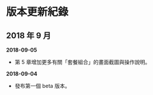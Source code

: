 # 版本更新紀錄

## 2018 年 9 月

**2018-09-05**

- 第 5 章增加更多有關「套餐組合」的畫面截圖與操作說明。

**2018-09-04**

- 發布第一個 beta 版本。
